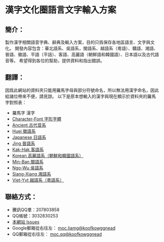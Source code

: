 # 漢字文化圈語言文字輸入方案

## 簡介：
製作漢字相關語音字典、辭典及輸入方案，目的只爲保存各地區語言、文字與文化。
開發內容包含：華北語系、吳語系，閩語系、越語系（粵語）、贛語、湘語、晉語、徽語、平語（平話）、客語、高麗語（朝鮮語和韓國語）、日本語以及古代語音等。
希望得到各位的幫助，提供資料和指出錯誤。

## 翻譯：
因爲此網站的資料夾只能用羅馬字母與部分符號命名，所以無法用漢字命名，因此給諸位帶來不便，請見諒。
以下是原本想輸入的漢字與現在顯示於資料夾的羅馬字對照表：
- 羅馬字 漢字
- [Character-Font	字形字體](https://github.com/DaengGWokFook/Asian-Languages/tree/master/Character-Font)
- [Ancient	古代音系](https://github.com/DaengGWokFook/Asian-Languages/tree/master/Ancient)
- [Huei	徽語系](https://github.com/DaengGWokFook/Asian-Languages/tree/master/Huei)
- [Japanese	日語系](https://github.com/DaengGWokFook/Asian-Languages/tree/master/Japanese)
- [Jing	晉語系](https://github.com/DaengGWokFook/Asian-Languages/tree/master/Jing)
- [Kak-Hak	客語系](https://github.com/DaengGWokFook/Asian-Languages/tree/master/Kak-Hak)
- [Korean	高麗語系（朝鮮和韓國語系）](https://github.com/DaengGWokFook/Asian-Languages/tree/master/Korean)
- [Min-Ban	閩語系](https://github.com/DaengGWokFook/Asian-Languages/tree/master/Min-Ban)
- [Ngo-Wu	吳語系](https://github.com/DaengGWokFook/Asian-Languages/tree/master/NGo-Wu)
- [Siang-Xiang	湘語系](https://github.com/DaengGWokFook/Asian-Languages/tree/master/Siang-Xiang)
- [Viet-Yvt	越語系（粵語系）](https://github.com/DaengGWokFook/Asian-Languages/tree/master/Viet-Yvt)

## 聯絡方式：
- 騰訊QQ羣：207803858
- QQ帳號：3032830253
- [本網站 Issues](https://github.com/DaengGWokFook/Asian-Languages/issues)
- Google郵箱從右往左： ‮daenggwokfook@gmail.com
- QQ郵箱從右往左： ‮daenggwokfook@qq.com
